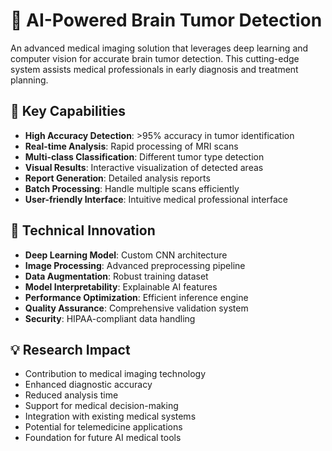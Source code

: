 # 🧠 AI-Powered Brain Tumor Detection

An advanced medical imaging solution that leverages deep learning and computer vision for accurate brain tumor detection. This cutting-edge system assists medical professionals in early diagnosis and treatment planning.

## 🌟 Key Capabilities

- **High Accuracy Detection**: >95% accuracy in tumor identification
- **Real-time Analysis**: Rapid processing of MRI scans
- **Multi-class Classification**: Different tumor type detection
- **Visual Results**: Interactive visualization of detected areas
- **Report Generation**: Detailed analysis reports
- **Batch Processing**: Handle multiple scans efficiently
- **User-friendly Interface**: Intuitive medical professional interface

## 🔬 Technical Innovation

- **Deep Learning Model**: Custom CNN architecture
- **Image Processing**: Advanced preprocessing pipeline
- **Data Augmentation**: Robust training dataset
- **Model Interpretability**: Explainable AI features
- **Performance Optimization**: Efficient inference engine
- **Quality Assurance**: Comprehensive validation system
- **Security**: HIPAA-compliant data handling

## 💡 Research Impact

- Contribution to medical imaging technology
- Enhanced diagnostic accuracy
- Reduced analysis time
- Support for medical decision-making
- Integration with existing medical systems
- Potential for telemedicine applications
- Foundation for future AI medical tools
